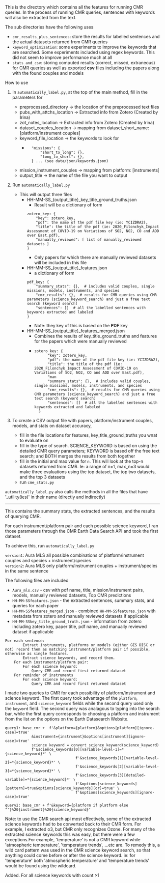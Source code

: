 This is the directory which contains all the features for running CMR queries. In the process of running CMR queries,
sentences with keywords will also be extracted from the text.

The sub directories have the following uses
* `cmr_results_plus_sentences`: store the results for labelled sentences and the actual datasets returned from CMR queries
* `keyword_optimization`: some experiments to improve the keywords that are searched. Some experiments included using regex keywords. 
This did not seem to improve performance much at all
* `stats_and_csv`: storing computed results (correct, missed, extraneous) for CMR queries as well as exported **csv** files
including the papers along with the found couples and models

How to use
1. In `automatically_label.py`, at the top of the main method, fill in the parameters for 
    * preprocessed_directory -> the location of the preprocessed text files
    * pubs_with_attchs_location -> Extracted info from Zotero (Created by Irina)
    * zot_notes_location -> Extracted info from Zotero (Created by Irina)
    * dataset_couples_location -> mapping from dataset_short_name: [platform/instrument couples]
    * keyword_file_location -> the keywords to look for
        * ```
            "missions": {
                "short_to_long": {},
                "long_to_short": {},
            } ... (see data/json/keywords.json)
          ```
    * mission_instrument_couples -> mapping from platform: [instruments]
    * output_title -> the name of the file you want to output
2. Run `automatically_label.py`
    * This will output three files
        * HH-MM-SS_{output_title}_key_title_ground_truths.json
            * Result will be a dictionary of form 
            ```
          zotero_key: {
                "key": zotero_key,
                "pdf": the name of the pdf file key (ie: YCIZDRA2),
                "title": the title of the pdf (ie: 2020_Filonchyk_Impact Assessment of COVID-19 on Variations of SO2, NO2, CO and AOD over East.pdf),
                "manually_reviewed": [ list of manually_reviewed datasets ]
          }
            ```
          * Only papers for which there are manually reviewed datasets will be included in this file
        * HH-MM-SS_{output_title}_features.json
            * a dictionary of form
            ```
            pdf_key: {
                "summary_stats": {},  # includes valid couples, single missions, models, instruments, and species
                "cmr_results": {},  # results for CMR queries using CMR parameters (science_keyword_search) and just a free text search (keyword search)
                "sentences": []  # all the labelled sentences with keywords extracted and labeled
          }
          ```
          * Note: they key of this is based on the **PDF** key
        * HH-MM-SS_{output_title}_features_merged.json
            * Combines the results of key_title_ground_truths and features 
            for the papers which were manually reviewed
            * ```
              zotero_key: {
                    "key": zotero_key,
                    "pdf": the name of the pdf file key (ie: YCIZDRA2),
                    "title": the title of the pdf (ie: 2020_Filonchyk_Impact Assessment of COVID-19 on Variations of SO2, NO2, CO and AOD over East.pdf),
                    "man
                    "summary_stats": {},  # includes valid couples, single missions, models, instruments, and species
                    "cmr_results": {},  # results for CMR queries using CMR parameters (science_keyword_search) and just a free text search (keyword search)
                    "sentences": []  # all the labelled sentences with keywords extracted and labeled
                }
              ```

3. To create a CSV output file with papers, platform/instrument couples, models, and stats on dataset accuracy,
    * fill in the file locations for features, key_title_ground_truths you wnat to evaluate on
    * fill in the type of search. SCIENCE_KEYWORD is based on using the detailed CMR query parameters; 
    KEYWORD is based off the free text search; and BOTH merges the results from both together
    * fill in the initial and max value for `n`. This will look at the top-n datasets 
    returned from CMR. Ie: a range of n=1, max_n=3 would make three evaluations using the 
    top dataset, the top two datasets, and the top 3 datasets
    * run `cme_stats.py`
    

`automatically_label.py` also calls the methods in all the files that have '_utility(ies)' in their name (directly and indirectly)
    

-----------------------------------------------

        
    
This contains the summary stats, the extracted sentences, and the results of querying CMR.

For each instrument/platform pair and each possible science keyword, I ran those parameters through
the CMR Earth Data Search API and took the first dataset.

To achieve this, run `automatically_label.py`

`version1`: Aura MLS all possible combinations of platform/instrument couples and species + instrument/species   
`version2`: Aura MLS only platform/instrument couples + instrument/species in the same sentence

The following files are included
* `Aura_mls.csv` - csv with pdf name, title, mission/instrument pairs, models, manually reviewed datasets, Top CMR predictions
* `HH-MM-SSfeatures.json` - the extracted sentences, summary stats, and queries for each paper
* `HH-MM-SSfeatures_merged.json` - combined `HH-MM-SSfeatures.json` with metadata from zotero and manually reviewed datasets if applicable
* `HH-MM-SSkey_title_ground_truth.json` - information from zotero including zotero key, paper title, pdf name, and manually reviewed dataset if applicable

```buildoutcfg
For each sentence:
        Extract instruments, platforms or models (either GES DISC or not) record them as matching instrument/platform pair if possible, otherwise as single features.
        Extract science keywords, and record them.
    For each instrument/platform pair:
        For each science keyword:
            Query CMR and record first returned dataset
    For reminder of instruments
        For each science keyword:
            Query CMR and record first returned dataset
```

I made two queries to CMR for each possibility of platform/instrument and science keyword. The first query took
advantage of the `platform`, `instrument`, and `science_keyword` fields while the second query used only the `keyword`
field. The second query was analagous to typing into the search bar, while the first query corresponds to choosing a
platform and instrument from the list on the options on the Earth Datasearch Website.
```buildoutcfg
query1: base_cmr +  f'&platform={platform}&options[platform][ignore-case]=true'
            &instrument={instrument}&options[instrument][ignore-case]=true'
            science_keyword = convert_science_keyword(science_keyword)
            f'&science_keywords[0][variable-level-1]=*{science_keyword}*' \
                                f'&science_keywords[1][variable-level-2]=*{science_keyword}*' \
                                f'&science_keywords[2][variable-level-3]=*{science_keyword}*' \
                                f'&science_keywords[3][detailed-variable]=*{science_keyword}*' \
                                f'&options[science_keywords][pattern]=true&options[science_keywords][or]=true' \
                                f'&options[science_keywords][ignore-case]=true'

query2: base_cmr + f'&keyword={platform if platform else ""}%20{instrument}%20{science_keyword}'
```

Note: to use the CMR search api most effectively, some of the extracted science keywords had to be
converted back to their CMR form. For example, I extracted o3, but CMR only recognizes Ozone. For many of the extracted
science keywords this was easy, but there were a few exceptions.For example, 'temperature' is not a CMR keyword 
while 'atmospheric temperature', 'temperature trends', ...etc are. To remedy this, a wild card pattern was used in the CMR
science keyword search, so that anything could come before or after the science keyword. ie: for 'temperature' both 
'atmospheric temperature' and 'temperature trends' would be found using the wildcard.  

Added. For all science keywords with count >1